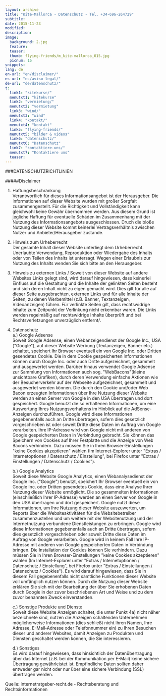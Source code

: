 ```yaml
---
layout: archive
title: "Kite-Mallorca - Datenschutz - Tel. +34-696-264729"
subtitle:
date: 2015-11-23
modified:
description:
image:
  background: 2.jpg
  feature:
  teaser:
  thumb: flying-friends/m_kite-mallorca_015.jpg
  picnum: 15
snippets:
lang: de
en-url: "en/disclaimer/"
es-url: "es/aviso-legal/"
de-url: "de/datenschutz/"
t:
  link1: "kitekurse/"
  menutxt1: "kitekurse"
  link2: "vermietung/"
  menutxt2: "vermietung"
  link3: "wind/"
  menutxt3: "wind"
  link4: "kontakt/"
  menutxt4: "kontakt"
  link5: "flying-friends/"
  menutxt5: "bilder & videos"
  link6: "datenschutz/"
  menutxt6: "Datenschutz"
  link7: "kontaktiere-uns/"
  menutxt7: "Kontaktiere uns"
  teaser:
---
```


###DATENSCHUTZRICHTLINIEN

#####Disclaimer

 
1. Haftungsbeschränkung  
  Verantwortlich für dieses Informationsangebot ist der Herausgeber. Die Informationen auf dieser Website wurden mit großer Sorgfalt zusammengestellt. Für die Richtigkeit und Vollständigkeit kann gleichwohl keine Gewähr übernommen werden. Aus diesem Grund ist jegliche Haftung für eventuelle Schäden im Zusammenhang mit der Nutzung des Informationsangebots ausgeschlossen. Druch die bloße Nutzung dieser Website kommt keinerlei Vertragsverhältnis zwischen Nutzer und Anbieter/Herausgeber zustande.

2.  Hinweis zum Urheberrecht  
    Der gesamte Inhalt dieser Website unterliegt dem Urheberrecht. Unerlaubte Verwendung, Reproduktion oder Wiedergabe des Inhalts oder von Teilen des Inhalts ist untersagt. Wegen einer Erlaubnis zur Nutzung des Inhalts wenden Sie sich bitte an den Herausgeber.

3.  Hinweis zu externen Links / 
    Soweit von dieser Website auf andere Websites Links gelegt sind, wird darauf hingewiesen, dass keinerlei Einfluss auf die Gestaltung und die Inhalte der gelinkten Seiten besteht und sich deren Inhalt nicht zu eigen gemacht wird. Dies gilt für alle auf dieser Seite ausgebrachten, externen Links und für alle Inhalte der Seiten, zu denen Werbemittel (z.B. Banner, Textanzeigen, Videoanzeigen) führen. Für verlinkte Seiten gilt, dass rechtswidrige Inhalte zum Zeitpunkt der Verlinkung nicht erkennbar waren. Die Links werden regelmäßig auf rechtswidrige Inhalte überprüft und bei Rechtsverletzungen unverzüglich entfernt/.

 
4.  Datenschutz  
    a.) Google Adsense  
        Soweit Google Adsense, einen Webanzeigendienst der Google Inc., USA ("Google"), auf dieser Website Werbung (Textanzeigen, Banner etc.) schaltet, speichert Ihr Browser eventuell ein von Google Inc. oder Dritten gesendetes Cookie. Die in dem Cookie gespeicherten Informationen können durch Google Inc. oder auch Dritte aufgezeichnet, gesammelt und ausgewertet werden. Darüber hinaus verwendet Google Adsense zur Sammlung von Informationen auch sog. "WebBacons"(kleine unsichtbare Grafiken), durch deren Verwendung einfache Aktionen wie der Besucherverkehr auf der Webseite aufgezeichnet, gesammelt und ausgewertet werden können. Die durch den Cookie und/oder Web Bacon erzeugten Informationen über Ihre Nutzung dieser Website werden an einen Server von Google in den USA übertragen und dort gespeichert. Google benutzt die so erhaltenen Informationen, um eine Auswertung Ihres Nutzungsverhaltens im Hinblick auf die AdSense-Anzeigen durchzuführen. Google wird diese Informationen gegebenenfalls auch an Dritte übertragen, sofern dies gesetzlich vorgeschrieben ist oder soweit Dritte diese Daten im Auftrag von Google verarbeiten. Ihre IP-Adresse wird von Google nicht mit anderen von Google gespeicherten Daten in Verbindung gebracht. Sie können das Speichern von Cookies auf Ihrer Festplatte und die Anzeige von Web Bacons verhindern. Dazu müssen Sie in Ihren Browser-Einstellungen "keine Cookies akzeptieren" wählen (Im Internet-Explorer unter "Extras / Internetoptionen / Datenschutz / Einstellung", bei Firefox unter "Extras / Einstellungen / Datenschutz / Cookies").

 
    b.) Google Analytics  
        Soweit diese Website Google Analytics, einen Webanalysedienst der Google Inc. ("Google") benutzt, speichert Ihr Browser eventuell ein von Google Inc. oder Dritten gesendetes Cookie, dass eine Analyse Ihrer Nutzung dieser Website ermöglicht. Die so gesammelten Informationen (einschließlich Ihrer IP-Adresse) werden an einen Server von Google in den USA übertragen und dort gespeichert. Google nutzt diese Informationen, um Ihre Nutzung dieser Website auszuwerten, um Reports über die Websiteaktivitäten für die Websitebetreiber zusammenzustellen und um weitere mit der Websitenutzung und der Internetnutzung verbundene Dienstleistungen zu erbringen. Google wird diese Informationen gegebenenfalls auch an Dritte übertragen, sofern dies gesetzlich vorgeschrieben oder soweit Dritte diese Daten im Auftrag von Google verarbeiten. Google wird in keinem Fall Ihre IP-Adresse mit anderen von Google gespeicherten Daten in Verbindung bringen. Die Installation der Cookies können Sie verhindern. Dazu müssen Sie in Ihren Browser-Einstellungen "keine Cookies akzeptieren" wählen (Im Internet-Explorer unter "Extras / Internetoptionen / Datenschutz / Einstellung", bei Firefox unter "Extras / Einstellungen / Datenschutz / Cookies"). Es wird darauf hingewiesen, dass Sie in diesem Fall gegebenenfalls nicht sämtliche Funktionen dieser Website voll umfänglich nutzen können. Durch die Nutzung dieser Website erklären Sie sich mit der Bearbeitung der über Sie erhobenen Daten durch Google in der zuvor beschriebenen Art und Weise und zu dem zuvor benannten Zweck einverstanden.

 
    c.) Sonstige Produkte und Dienste  
        Soweit diese Website Anzeigen schaltet, die unter Punkt 4a) nicht näher bezeichnete sind, nutzen die Anzeigen schaltenden Unternehmen möglicherweise Informationen (dies schließt nicht Ihren Namen, Ihre Adresse, E-Mail-Adresse oder Telefonnummer ein) zu Ihren Besuchen dieser und anderer Websites, damit Anzeigen zu Produkten und Diensten geschaltet werden können, die Sie interessieren.

 
    d.)  Sonstiges  
        Es wird darauf hingewiesen, dass hinsichtlich der Datenübertragung über das Internet (z.B. bei der Kommunikation per E-Mail) keine sichere Übertragung gewährleistet ist. Empfindliche Daten sollten daher entweder gar nicht oder nur über eine sichere Verbindung (SSL) übertragen werden.


Quelle: internetratgeber-recht.de - Rechtsberatung und Rechtsinformationen

 

